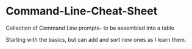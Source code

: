 # Command-Line-Cheat-Sheet
Collection of Command Line prompts- to be assembled into a table

Starting with the basics, but can add and sort new ones as I learn them.
